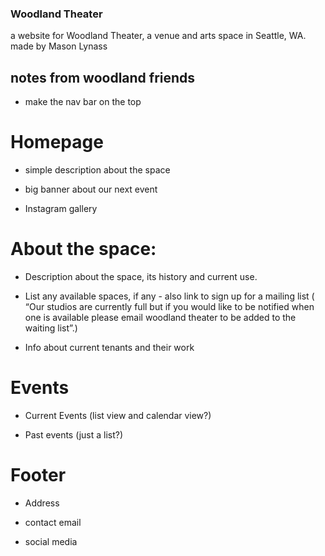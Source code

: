 ### Woodland Theater

a website for Woodland Theater, a venue and arts space in Seattle, WA. made by Mason Lynass 

## notes from woodland friends

- make the nav bar on the top

# Homepage 

- simple description about the space

- big banner about our next event

- Instagram gallery

# About the space:

- Description about the space, its history and current use.

- List any available spaces, if any - also link to sign up for a mailing list
( “Our studios are currently full but if you would like to be notified when one is available please email woodland theater to be added to the waiting list”.)

- Info about current tenants and their work

# Events 

- Current Events (list view and calendar view?)

- Past events (just a list?)

# Footer

- Address

- contact email

- social media